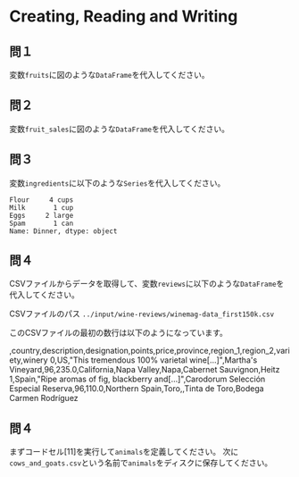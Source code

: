 # Creating, Reading and Writing

## 問１

変数`fruits`に図のような`DataFrame`を代入してください。

## 問２

変数`fruit_sales`に図のような`DataFrame`を代入してください。

## 問３

変数`ingredients`に以下のような`Series`を代入してください。

```
Flour     4 cups
Milk       1 cup
Eggs     2 large
Spam       1 can
Name: Dinner, dtype: object
```

## 問４

CSVファイルからデータを取得して、変数`reviews`に以下のような`DataFrame`を代入してください。

CSVファイルのパス
`../input/wine-reviews/winemag-data_first150k.csv`

このCSVファイルの最初の数行は以下のようになっています。

,country,description,designation,points,price,province,region_1,region_2,variety,winery
0,US,"This tremendous 100% varietal wine[...]",Martha's Vineyard,96,235.0,California,Napa Valley,Napa,Cabernet Sauvignon,Heitz
1,Spain,"Ripe aromas of fig, blackberry and[...]",Carodorum Selección Especial Reserva,96,110.0,Northern Spain,Toro,,Tinta de Toro,Bodega Carmen Rodríguez

## 問４

まずコードセル[11]を実行して`animals`を定義してください。
次に`cows_and_goats.csv`という名前で`animals`をディスクに保存してください。